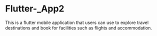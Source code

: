 # Flutter-_App2
This is a flutter mobile application that users can use to explore travel destinations and book for facilities such as flights and accommodation. 
